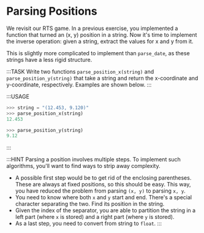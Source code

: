 # Parsing Positions

We revisit our RTS game.
In a previous exercise, you implemented a function that turned an (x, y) position in a string.
Now it's time to implement the inverse operation: given a string, extract the values for x and y from it.

This is slightly more complicated to implement than `parse_date`, as these strings have a less rigid structure.

:::TASK
Write two functions `parse_position_x(string)` and `parse_position_y(string)` that take a string and return the x-coordinate and y-coordinate, respectively.
Examples are shown below.
:::

:::USAGE

```python
>>> string = "(12.453, 9.120)"
>>> parse_position_x(string)
12.453

>>> parse_position_y(string)
9.12
```

:::

:::HINT
Parsing a position involves multiple steps.
To implement such algorithms, you'll want to find ways to strip away complexity.

* A possible first step would be to get rid of the enclosing parentheses.
  These are always at fixed positions, so this should be easy.
  This way, you have reduced the problem from parsing `(x, y)` to parsing `x, y`.
* You need to know where both `x` and `y` start and end.
  There's a special character separating the two.
  Find its position in the string.
* Given the index of the separator, you are able to partition the string in a left part (where `x` is stored) and a right part (where `y` is stored).
* As a last step, you need to convert from string to `float`.
:::
